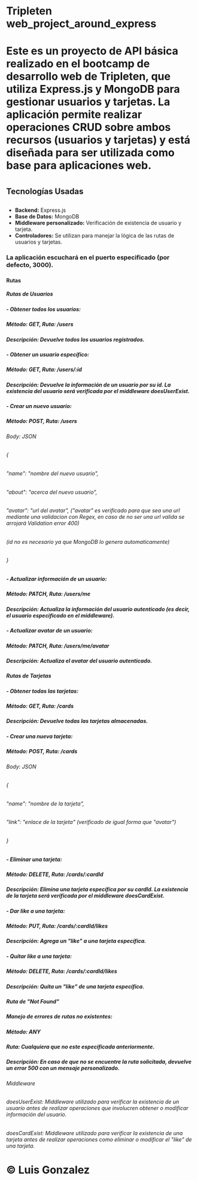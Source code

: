 # Tripleten web_project_around_express
#
# Este es un proyecto de API básica realizado en el bootcamp de desarrollo web de Tripleten, que utiliza **Express.js** y **MongoDB** para gestionar usuarios y tarjetas. La aplicación permite realizar operaciones CRUD sobre ambos recursos (usuarios y tarjetas) y está diseñada para ser utilizada como base para aplicaciones web.
#
## Tecnologías Usadas
##
- **Backend:** Express.js
- **Base de Datos:** MongoDB
- **Middleware personalizado:** Verificación de existencia de usuario y tarjeta.
- **Controladores:** Se utilizan para manejar la lógica de las rutas de usuarios y tarjetas.
###
### La aplicación escuchará en el puerto especificado (por defecto, 3000).
###
###
#### Rutas
####
##### Rutas de Usuarios
##### - Obtener todos los usuarios:
##### Método: GET, Ruta: /users 
##### Descripción: Devuelve todos los usuarios registrados.
#####
##### - Obtener un usuario específico:
##### Método: GET, Ruta: /users/:id
##### Descripción: Devuelve la información de un usuario por su id. La existencia del usuario será verificada por el middleware doesUserExist.
#####
##### - Crear un nuevo usuario:
##### Método: POST, Ruta: /users
###### Body: JSON
###### {
######   "name": "nombre del nuevo usuario",
######   "about": "acerca del nuevo usuario",
######   "avatar": "url del avatar", ("avatar" es verificado para que sea una url mediante una validacion con Regex, en caso de no ser una url valida se arrojará Validation error 400)
######   (id no es necesario ya que MongoDB lo genera automaticamente)
###### }
#####
##### - Actualizar información de un usuario:
##### Método: PATCH, Ruta: /users/me
##### Descripción: Actualiza la información del usuario autenticado (es decir, el usuario especificado en el middleware).
#####
##### - Actualizar avatar de un usuario:
##### Método: PATCH, Ruta: /users/me/avatar
##### Descripción: Actualiza el avatar del usuario autenticado.
###
###
##### Rutas de Tarjetas
##### - Obtener todas las tarjetas:
##### Método: GET, Ruta: /cards
##### Descripción: Devuelve todas las tarjetas almacenadas.
#####
##### - Crear una nueva tarjeta:
##### Método: POST, Ruta: /cards
###### Body: JSON
###### {
######   "name": "nombre de la tarjeta",
######   "link": "enlace de la tarjeta" (verificado de igual forma que "avatar")
###### }
#####
##### - Eliminar una tarjeta:
##### Método: DELETE, Ruta: /cards/:cardId
##### Descripción: Elimina una tarjeta específica por su cardId. La existencia de la tarjeta será verificada por el middleware doesCardExist.
#####
##### - Dar like a una tarjeta:
##### Método: PUT, Ruta: /cards/:cardId/likes
##### Descripción: Agrega un "like" a una tarjeta específica.
#####
##### - Quitar like a una tarjeta:
##### Método: DELETE, Ruta: /cards/:cardId/likes
##### Descripción: Quita un "like" de una tarjeta específica.
#####
#####
##### Ruta de "Not Found"
##### Manejo de errores de rutas no existentes:
##### Método: ANY
##### Ruta: Cualquiera que no este especificada anteriormente.
##### Descripción: En caso de que no se encuentre la ruta solicitada, devuelve un error 500 con un mensaje personalizado.
#####
#####
###### Middleware
######
###### doesUserExist: Middleware utilizado para verificar la existencia de un usuario antes de realizar operaciones que involucren obtener o modificar información del usuario.
###### doesCardExist: Middleware utilizado para verificar la existencia de una tarjeta antes de realizar operaciones como eliminar o modificar el "like" de una tarjeta.
######
######
# © Luis Gonzalez

